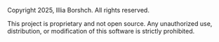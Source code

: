 Copyright 2025, Illia Borshch. All rights reserved.

This project is proprietary and not open source. Any unauthorized use, distribution, or modification of this software is strictly prohibited.
